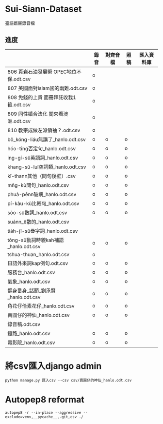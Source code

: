 # Sui-Siann-Dataset
臺語媠聲錄音檔 

## 進度
|  | 錄音                             | 對齊音檔 | 照稿 | 匯入資料庫 |  
|--------------------------------|------|----|-------|--| 
| 806 頁岩石油發展緊  OPEC地位不保.odt.csv  | o    |    |       |  | 
| 807 美國面對Islam國的兩難.odt.csv      | o    |    |       |  | 
| 808 免錢的上貴 面冊拜託收我1箍.odt.csv     | o    |    |       |  | 
| 809 同性婚合法化 閣來看澳洲.odt.csv       | o    |    |       |  | 
| 810 教宗成做左派領袖？.odt.csv          | o    |    |       |  | 
| bô_kóng-liáu無講了_hanlo.odt.csv  | o    | o  | o     |  | 
| hóo-tīng否定句_hanlo.odt.csv      | o    | o  | o     |  | 
| ing-gí-sû英語詞_hanlo.odt.csv     | o    | o  | o     |  | 
| khang-sû-luī空詞類_hanlo.odt.csv  | o    | o  | o     |  | 
| kî-thann其他（問句後壁）.csv           | o    | o  | o     |  | 
| mn̄g-kù問句_hanlo.odt.csv        | o    | o  | o     |  | 
| phuà-pēnn破病_hanlo.odt.csv      | o    | o  | o     |  | 
| pí-kàu-kù比較句_hanlo.odt.csv     | o    | o  | o     |  | 
| sòo-sû數詞_hanlo.odt.csv         | o    | o  | o     |  | 
| suánn_ê散的_hanlo.odt.csv        |      |    |       |  | 
| tia̍h-jī-sû疊字詞_hanlo.odt.csv   |      |    |       |  | 
| tōng-sû動詞時貌kah補語_hanlo.odt.csv | o    | o  | o     |  | 
| tshua-thuan_hanlo.odt.csv      | o    |    |       |  | 
| 日語外來詞kap例句.odt.csv             | o    | o  | o     |  | 
| 服務台_hanlo.odt.csv              | o    | o  | o     |  | 
| 氣象_hanlo.odt.csv               | o    | o  | o     |  | 
| 翻身番身_話頭_劉承賢_hanlo.odt.csv      | o    | o  | o     |  | 
| 角花仔佮素花仔_hanlo.odt.csv          | o    | o  | o     |  | 
| 賣圓仔的神仙_hanlo.odt.csv           | o    | o  | o     |  | 
| 錄音稿.odt.csv                    |      |    |       |  | 
| 鐵路_hanlo.odt.csv               | o    | o  | o     |  | 
| 電影院_hanlo.odt.csv              | o    | o  | o     |  | 


# 將csv匯入django admin
```
python manage.py 匯入csv --csv csv/賣圓仔的神仙_hanlo.odt.csv
```

# Autopep8 reformat
```
autopep8 -r --in-place --aggressive --exclude=venv,__pycache__,.git,csv ./
```
